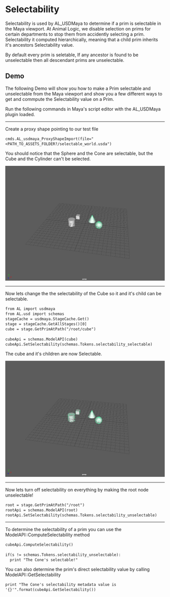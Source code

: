 # Selectability 
Selectability is used by AL_USDMaya to determine if a prim is selectable in the Maya viewport. At Animal Logic, we disable selection on prims for certain departments to stop them from accidently selecting a prim. Selectability it computed hierarchically, meaning that a child prim inherits it's ancestors Selectability value. 

By default every prim is seletable, If any ancestor is found to be unselectable then all descendant prims are unselectable.


## Demo
The following Demo will show you how to make a Prim selectable and unselectable from the Maya viewport and show you a few different ways to get and commpute the Selectability value on a Prim.
 
Run the following commands in Maya's script editor with the AL_USDMaya plugin loaded.


***

Create a proxy shape pointing to our test file
```
cmds.AL_usdmaya_ProxyShapeImport(file="<PATH_TO_ASSETS_FOLDER?/selectable_world.usda")
```

You should notice that the Sphere and the Cone are selectable, but the Cube and the Cylinder can't be selected.

![Selectable](SelectablePrims.png)

***

Now lets change the the selectability of the Cube so it and it's child can be selectable.

```
from AL import usdmaya
from AL.usd import schemas
stageCache = usdmaya.StageCache.Get()
stage = stageCache.GetAllStages()[0]
cube = stage.GetPrimAtPath("/root/cube")

cubeApi = schemas.ModelAPI(cube)
cubeApi.SetSelectability(schemas.Tokens.selectability_selectable)
```
The cube and it's children are now Selectable.

![AllSelectable](AllSelectable.png)

***

Now lets turn off selectability on everything by making the root node unselectable!
```
root = stage.GetPrimAtPath("/root")
rootApi = schemas.ModelAPI(root)
rootApi.SetSelectability(schemas.Tokens.selectability_unselectable)
```

***

To determine the selectability of a prim you can use the ModelAPI::ComputeSelectability method

```
cubeApi.ComputeSelectability()

if(s != schemas.Tokens.selectability_unselectable):
  print "The Cone's selectable!"
```

You can also determine the prim's direct selectability value by calling ModelAPI::GetSelectability
```
print "The Cone's selectability metadata value is '{}'".format(cubeApi.GetSelectability())
```
